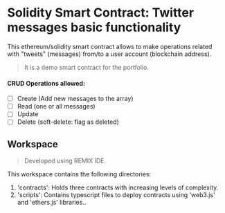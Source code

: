 # Solidity Smart Contract: Twitter messages basic functionality

This ethereum/solidity smart contract allows to make operations related with "tweets" (messages) from/to a user account (blockchain address).

> It is a demo smart contract for the portfolio.

#### CRUD Operations allowed:

- [ ] Create (Add new messages to the array)
- [ ] Read (one or all messages)
- [ ] Update
- [ ] Delete (soft-delete: flag as deleted)

## Workspace

> Developed using REMIX IDE.

This workspace contains the following directories:

1. 'contracts': Holds three contracts with increasing levels of complexity.
2. 'scripts': Contains typescript files to deploy contracts using 'web3.js' and 'ethers.js' libraries..
